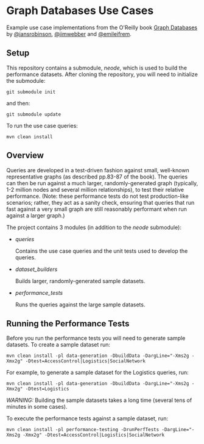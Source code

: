 Graph Databases Use Cases
=========================

Example use case implementations from the O'Reilly book [Graph Databases](http://graphdatabases.com/) by [@iansrobinson](http://twitter.com/iansrobinson), [@jimwebber](http://twitter.com/jimwebber) and [@emileifrem](http://twitter.com/emileifrem).

Setup
-----

This repository contains a submodule, _neode_, which is used to build the performance datasets. After cloning the repository, you will need to initialize the submodule:

    git submodule init

and then:

    git submodule update

To run the use case queries:

    mvn clean install

Overview
--------

Queries are developed in a test-driven fashion against small, well-known representative graphs (as described pp.83-87 of the book). The queries can then be run against a much larger, randomly-generated graph (typically, 1-2 million nodes and several million relationships), to test their relative performance. (Note: these performance tests do not test production-like scenarios; rather, they act as a sanity check, ensuring that queries that run fast against a very small graph are still reasonably performant when run against a larger graph.)

The project contains 3 modules (in addition to the _neode_ submodule):

*  _queries_

   Contains the use case queries and the unit tests used to develop the queries.
* _dataset_builders_

   Builds larger, randomly-generated sample datasets.
* _performance_tests_

   Runs the queries against the large sample datasets.

Running the Performance Tests
-----------------------------

Before you run the performance tests you will need to generate sample datasets. To create a sample dataset run:

    mvn clean install -pl data-generation -DbuildData -DargLine="-Xms2g -Xmx2g" -Dtest=AccessControl|Logistics|SocialNetwork

For example, to generate a sample dataset for the Logistics queries, run:

    mvn clean install -pl data-generation -DbuildData -DargLine="-Xms2g -Xmx2g" -Dtest=Logistics

*WARNING:* Building the sample datasets takes a long time (several tens of minutes in some cases).

To execute the performance tests against a sample dataset, run:

    mvn clean install -pl performance-testing -DrunPerfTests -DargLine="-Xms2g -Xmx2g" -Dtest=AccessControl|Logistics|SocialNetwork
